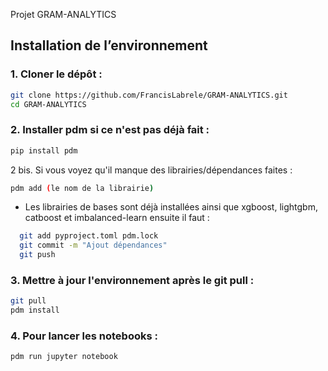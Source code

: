 Projet GRAM-ANALYTICS

## Installation de l’environnement

### 1. Cloner le dépôt :
```bash
git clone https://github.com/FrancisLabrele/GRAM-ANALYTICS.git
cd GRAM-ANALYTICS
```

### 2. Installer pdm si ce n'est pas déjà fait :
```bash
pip install pdm
```

2 bis. Si vous voyez qu'il manque des librairies/dépendances faites :
```bash
pdm add (le nom de la librairie)
```
- Les librairies de bases sont déjà installées ainsi que xgboost, lightgbm, catboost et imbalanced-learn
ensuite il faut : 
```bash
  git add pyproject.toml pdm.lock
  git commit -m "Ajout dépendances"
  git push
```

### 3. Mettre à jour l'environnement après le git pull :
```bash
git pull
pdm install
```

### 4. Pour lancer les notebooks :
```bash
pdm run jupyter notebook
```
